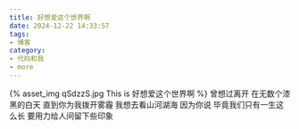 ```yaml
---
title: 好想爱这个世界啊
date: 2024-12-22 14:33:57
tags:
- 博客
category:
- 代码和我
- more
---
```

{% asset_img qSdzzS.jpg This is 好想爱这个世界啊 %}
曾想过离开
在无数个漆黑的白天
直到你为我拨开雾霾
我想去看山河湖海
因为你说
毕竟我们只有一生这么长
要用力给人间留下些印象